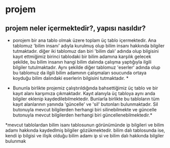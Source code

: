 # projem

## projem neler içermektedir?, yapısı nasıldır?
* porojem bir ana tablo olmak üzere toplam üç tablo içermektedir. Ana tablomuz 'bilim insanı' adıyla kurulmuş olup bilim insanı hakkında bilgiler tutmaktadır.
diğer iki  tablomuz dan biri  'bilim dalı' adında olup bilgisini kayıt ettmiğimiz birinci tablodaki bir   bilim adamına karşılık gelecek şekilde, bu bilim insanın hangi bilim dalında çalışma yaptığıyla ilgili bilgiler tutulmaktadır. Aynı şekilde diğer tablomuz 'eserler' adında olup bu tablomuz da ilgili bilim adamının  çalışmaları soucunda ortaya koyduğu bilim dalındaki eserlerin bilgisini tutmaktadır. *

* Bununla birlikte projemiz çalıştırıldığında bahsettiğimiz üç tablo ve bir kayıt alanı karşımıza çıkmaktadır. Kayıt alanıyla üç tabloya aynı anda bilgiler eklenip kaydedilebilmektedir. Bunlarla birlikte bu tabloların tüm kayıt alanlarının yanında 'güncelle' ve 'sil' butonları bulunmaktadır. Sil butonuyla mevcut bilgilerden herhangi biri silinebilmekte ve güncelle butonuyla mevcut bilgilerden herhangi biri güncellenebilmektedir.*

*mevcut tablolardan bilim isanı tablosunun görünümünde ip bilgileri ve bilim adamı hakkında kaydedlmiş bilgiler gözükmektedir. bilim  dalı tablosunda ise, kendi ip bilgisi  ve ilişik olduğu bilim adamı ip si ve  bilim dalı hakkında bilgiler bulunmak

